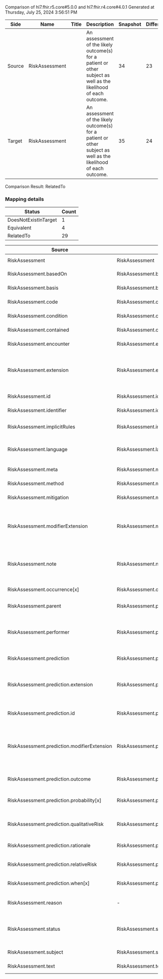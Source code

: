 Comparison of hl7.fhir.r5.core#5.0.0 and hl7.fhir.r4.core#4.0.1
Generated at Thursday, July 25, 2024 3:56:51 PM

| Side | Name | Title | Description | Snapshot | Differential |
| --- | --- | --- | --- | --- | --- |
| Source | RiskAssessment |  | An assessment of the likely outcome(s) for a patient or other subject as well as the likelihood of each outcome. | 34 | 23 |
| Target | RiskAssessment |  | An assessment of the likely outcome(s) for a patient or other subject as well as the likelihood of each outcome. | 35 | 24 |


Comparison Result: RelatedTo


### Mapping details

| Status | Count |
| ------ | ----- |
DoesNotExistInTarget | 1 |
Equivalent | 4 |
RelatedTo | 29 |


| Source | Target | Status | Message |
| ------ | ------ | ------ | ------- |
| RiskAssessment | RiskAssessment | Equivalent | R5 `RiskAssessment` maps as Equivalent to R4 `RiskAssessment` |
| RiskAssessment.basedOn | RiskAssessment.basedOn | Equivalent | R5 `RiskAssessment.basedOn` maps as Equivalent to R4 `RiskAssessment.basedOn` |
| RiskAssessment.basis | RiskAssessment.basis | Equivalent | R5 `RiskAssessment.basis` maps as Equivalent to R4 `RiskAssessment.basis` |
| RiskAssessment.code | RiskAssessment.code | Equivalent | R5 `RiskAssessment.code` maps as Equivalent to R4 `RiskAssessment.code` |
| RiskAssessment.condition | RiskAssessment.condition | Equivalent | R5 `RiskAssessment.condition` maps as Equivalent to R4 `RiskAssessment.condition` |
| RiskAssessment.contained | RiskAssessment.contained | Equivalent | R5 `RiskAssessment.contained` maps as Equivalent to R4 `RiskAssessment.contained` |
| RiskAssessment.encounter | RiskAssessment.encounter | Equivalent | R5 `RiskAssessment.encounter` maps as Equivalent to R4 `RiskAssessment.encounter` |
| RiskAssessment.extension | RiskAssessment.extension | SourceIsBroaderThanTarget | R5 `RiskAssessment.extension` maps as SourceIsBroaderThanTarget to R4 `RiskAssessment.extension` - extension has change due to type change: R5 `extension` `Extension` maps as SourceIsBroaderThanTarget for R4 `extension` |
| RiskAssessment.id | RiskAssessment.id | Equivalent | R5 `RiskAssessment.id` maps as Equivalent to R4 `RiskAssessment.id` |
| RiskAssessment.identifier | RiskAssessment.identifier | Equivalent | R5 `RiskAssessment.identifier` maps as Equivalent to R4 `RiskAssessment.identifier` |
| RiskAssessment.implicitRules | RiskAssessment.implicitRules | Equivalent | R5 `RiskAssessment.implicitRules` maps as Equivalent to R4 `RiskAssessment.implicitRules` |
| RiskAssessment.language | RiskAssessment.language | RelatedTo | R5 `RiskAssessment.language` maps as RelatedTo to R4 `RiskAssessment.language` - language changed the binding strength from Required to Preferred |
| RiskAssessment.meta | RiskAssessment.meta | Equivalent | R5 `RiskAssessment.meta` maps as Equivalent to R4 `RiskAssessment.meta` |
| RiskAssessment.method | RiskAssessment.method | Equivalent | R5 `RiskAssessment.method` maps as Equivalent to R4 `RiskAssessment.method` |
| RiskAssessment.mitigation | RiskAssessment.mitigation | Equivalent | R5 `RiskAssessment.mitigation` maps as Equivalent to R4 `RiskAssessment.mitigation` |
| RiskAssessment.modifierExtension | RiskAssessment.modifierExtension | SourceIsBroaderThanTarget | R5 `RiskAssessment.modifierExtension` maps as SourceIsBroaderThanTarget to R4 `RiskAssessment.modifierExtension` - modifierExtension has change due to type change: R5 `modifierExtension` `Extension` maps as SourceIsBroaderThanTarget for R4 `modifierExtension` |
| RiskAssessment.note | RiskAssessment.note | SourceIsBroaderThanTarget | R5 `RiskAssessment.note` maps as SourceIsBroaderThanTarget to R4 `RiskAssessment.note` - note has change due to type change: R5 `note` `Annotation` maps as SourceIsBroaderThanTarget for R4 `note` |
| RiskAssessment.occurrence[x] | RiskAssessment.occurrence[x] | Equivalent | R5 `RiskAssessment.occurrence[x]` maps as Equivalent to R4 `RiskAssessment.occurrence[x]` |
| RiskAssessment.parent | RiskAssessment.parent | Equivalent | R5 `RiskAssessment.parent` maps as Equivalent to R4 `RiskAssessment.parent` |
| RiskAssessment.performer | RiskAssessment.performer | SourceIsBroaderThanTarget | R5 `RiskAssessment.performer` maps as SourceIsBroaderThanTarget to R4 `RiskAssessment.performer` - performer has change due to type change: R5 `performer` `Reference` maps as SourceIsBroaderThanTarget for R4 `performer` |
| RiskAssessment.prediction | RiskAssessment.prediction | Equivalent | R5 `RiskAssessment.prediction` maps as Equivalent to R4 `RiskAssessment.prediction` |
| RiskAssessment.prediction.extension | RiskAssessment.prediction.extension | SourceIsBroaderThanTarget | R5 `RiskAssessment.prediction.extension` maps as SourceIsBroaderThanTarget to R4 `RiskAssessment.prediction.extension` - extension has change due to type change: R5 `extension` `Extension` maps as SourceIsBroaderThanTarget for R4 `extension` |
| RiskAssessment.prediction.id | RiskAssessment.prediction.id | Equivalent | R5 `RiskAssessment.prediction.id` maps as Equivalent to R4 `RiskAssessment.prediction.id` |
| RiskAssessment.prediction.modifierExtension | RiskAssessment.prediction.modifierExtension | SourceIsBroaderThanTarget | R5 `RiskAssessment.prediction.modifierExtension` maps as SourceIsBroaderThanTarget to R4 `RiskAssessment.prediction.modifierExtension` - modifierExtension has change due to type change: R5 `modifierExtension` `Extension` maps as SourceIsBroaderThanTarget for R4 `modifierExtension` |
| RiskAssessment.prediction.outcome | RiskAssessment.prediction.outcome | Equivalent | R5 `RiskAssessment.prediction.outcome` maps as Equivalent to R4 `RiskAssessment.prediction.outcome` |
| RiskAssessment.prediction.probability[x] | RiskAssessment.prediction.probability[x] | Equivalent | R5 `RiskAssessment.prediction.probability[x]` maps as Equivalent to R4 `RiskAssessment.prediction.probability[x]` |
| RiskAssessment.prediction.qualitativeRisk | RiskAssessment.prediction.qualitativeRisk | Equivalent | R5 `RiskAssessment.prediction.qualitativeRisk` maps as Equivalent to R4 `RiskAssessment.prediction.qualitativeRisk` |
| RiskAssessment.prediction.rationale | RiskAssessment.prediction.rationale | Equivalent | R5 `RiskAssessment.prediction.rationale` maps as Equivalent to R4 `RiskAssessment.prediction.rationale` |
| RiskAssessment.prediction.relativeRisk | RiskAssessment.prediction.relativeRisk | Equivalent | R5 `RiskAssessment.prediction.relativeRisk` maps as Equivalent to R4 `RiskAssessment.prediction.relativeRisk` |
| RiskAssessment.prediction.when[x] | RiskAssessment.prediction.when[x] | Equivalent | R5 `RiskAssessment.prediction.when[x]` maps as Equivalent to R4 `RiskAssessment.prediction.when[x]` |
| RiskAssessment.reason | - | DoesNotExistInTarget | R5 `RiskAssessment.reason` does not appear in the target and has no mapping for `RiskAssessment`. |
| RiskAssessment.status | RiskAssessment.status | Equivalent | R5 `RiskAssessment.status` maps as Equivalent to R4 `RiskAssessment.status` - status has compatible required binding for code type: http://hl7.org/fhir/ValueSet/observation-status|5.0.0 and http://hl7.org/fhir/ValueSet/observation-status|4.0.1 (Equivalent) |
| RiskAssessment.subject | RiskAssessment.subject | Equivalent | R5 `RiskAssessment.subject` maps as Equivalent to R4 `RiskAssessment.subject` |
| RiskAssessment.text | RiskAssessment.text | Equivalent | R5 `RiskAssessment.text` maps as Equivalent to R4 `RiskAssessment.text` |

